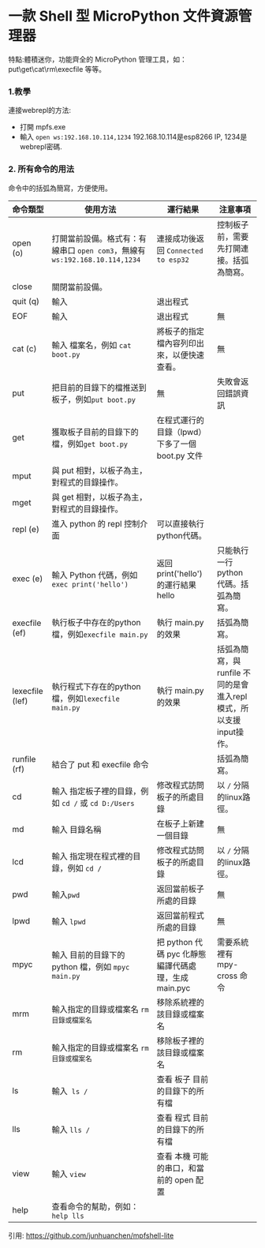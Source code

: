 # 一款 Shell 型 MicroPython 文件資源管理器

特點:體積迷你，功能齊全的 MicroPython 管理工具，如：put\get\cat\rm\execfile 等等。

### 1.教學
連接webrepl的方法:
* 打開 mpfs.exe
* 輸入 `open ws:192.168.10.114,1234` 
192.168.10.114是esp8266 IP,
1234是webrepl密碼.

### 2. 所有命令的用法

命令中的括弧為簡寫，方便使用。

| 命令類型     | 使用方法                                                     | 運行結果                                             | 注意事項                                                     |
| ------------ | ------------------------------------------------------------ | ---------------------------------------------------- | ------------------------------------------------------------ |
| open (o)      | 打開當前設備。格式有：有線串口 `open com3`，無線有 `ws:192.168.10.114,1234` | 連接成功後返回 `Connected to esp32`                  | 控制板子前，需要先打開連接。括弧為簡寫。                     |
| close        | 關閉當前設備。                                               |                                                      |                                                              |
| quit (q)         | 輸入                                                             | 退出程式                                                   |                                                              |
| EOF          | 輸入                                                         | 退出程式                                             | 無                                                           |
| cat (c)          | 輸入 檔案名，例如 `cat boot.py`                              | 將板子的指定檔內容列印出來，以便快速查看。                   | 無                                                           |
| put          | 把目前的目錄下的檔推送到板子，例如`put boot.py`              | 無                                                   | 失敗會返回錯誤資訊                                           |
| get          | 獲取板子目前的目錄下的檔，例如`get boot.py`                  | 在程式運行的目錄（lpwd）下多了一個 boot.py 文件              |                                                              |
| mput         | 與 put 相對，以板子為主，對程式的目錄操作。                  |                                                      |                                                              |
| mget         | 與 get 相對，以板子為主，對程式的目錄操作。                  |                                                      |                                                              |
| repl (e)      | 進入 python 的 repl 控制介面                                 | 可以直接執行python代碼。                             |                                                              |
| exec (e)     | 輸入 Python 代碼，例如`exec print('hello')`                  | 返回print('hello')的運行結果 hello                   | 只能執行一行 python 代碼。括弧為簡寫。                        |
| execfile (ef) | 執行板子中存在的python檔，例如`execfile main.py`           | 執行 main.py 的效果                                  | 括弧為簡寫。                                              |
| lexecfile (lef) | 執行程式下存在的python檔，例如`lexecfile main.py`           | 執行 main.py 的效果                                  | 括弧為簡寫，與 runfile 不同的是會進入repl模式，所以支援input操作。                                              |
| runfile (rf)  | 結合了 put 和 execfile 命令                                  |                                                      | 括弧為簡寫。                                                 |
| cd           | 輸入 指定板子裡的目錄，例如 `cd /` 或  `cd D:/Users`                           | 修改程式訪問板子的所處目錄                           | 以 `/` 分隔的linux路徑。 |
| md           | 輸入 目錄名稱                                                | 在板子上新建一個目錄                                 | 無                                                           |
| lcd          | 輸入 指定現在程式裡的目錄，例如 `cd /`                       | 修改程式訪問板子的所處目錄                           | 以 `/` 分隔的linux路徑。 |
| pwd          | 輸入`pwd`                                                    | 返回當前板子所處的目錄                               | 無                                                           |
| lpwd         | 輸入 `lpwd`                                                  | 返回當前程式所處的目錄                               | 無                                                           |
| mpyc         | 輸入 目前的目錄下的 python 檔，例如 `mpyc main.py`           | 把 python 代碼 pyc 化靜態編譯代碼處理，生成 main.pyc | 需要系統裡有 mpy-cross 命令                                                            |
| mrm          | 輸入指定的目錄或檔案名 `rm 目錄或檔案名`                                     | 移除系統裡的該目錄或檔案名                                           |                                                              |
| rm           | 輸入指定的目錄或檔案名 `rm 目錄或檔案名`                                     | 移除板子裡的該目錄或檔案名                                           |                                                              |
| ls           | 輸入` ls /`                                                  | 查看 板子 目前的目錄下的所有檔                       |                                                              |
| lls          | 輸入 `lls /`                                                 | 查看 程式 目前的目錄下的所有檔                       |                                                              |
| view          | 輸入 `view`                                                 | 查看 本機 可能的串口，和當前的 open 配置                       |                                                              |
| help         | 查看命令的幫助，例如：`help lls`                             |                                                      |

引用: https://github.com/junhuanchen/mpfshell-lite
